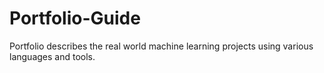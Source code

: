 # Portfolio-Guide
Portfolio describes the real world machine learning projects using various languages and tools.
